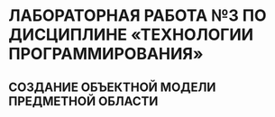 # ЛАБОРАТОРНАЯ РАБОТА №3 ПО ДИСЦИПЛИНЕ «ТЕХНОЛОГИИ ПРОГРАММИРОВАНИЯ»
## СОЗДАНИЕ ОБЪЕКТНОЙ МОДЕЛИ ПРЕДМЕТНОЙ ОБЛАСТИ
